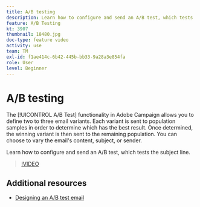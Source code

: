 ```yaml
---
title: A/B testing
description: Learn how to configure and send an A/B test, which tests  the subject line.
feature: A/B Testing  
kt: 3907
thumbnail: 18480.jpg
doc-type: feature video
activity: use
team: TM
exl-id: f1ae414c-6b42-445b-bb33-9a28a3e854fa
role: User
level: Beginner
---
```

# A/B testing 

The [!UICONTROL A/B Test] functionality in Adobe Campaign allows you to define two to three email variants. Each variant is sent to population samples in order to determine which has the best result. Once determined, the winning variant is then sent to the remaining population. You can choose to vary the email's content, subject, or sender.

Learn how to configure and send an A/B test, which tests  the subject line.

>[!VIDEO](https://video.tv.adobe.com/v/18480?quality=12)

## Additional resources

* [Designing an A/B test email](https://experienceleague.adobe.com/docs/campaign-standard/using/communication-channels/email-messages/designing-an-a-b-test-email.html)
